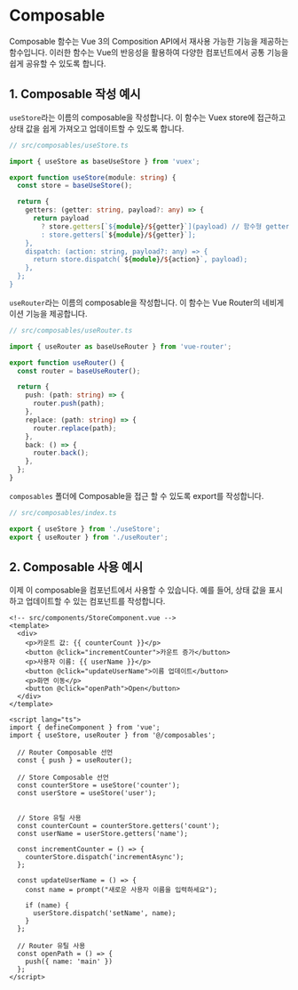 
# Composable

Composable 함수는 Vue 3의 Composition API에서 재사용 가능한 기능을 제공하는 함수입니다. 이러한 함수는 Vue의 반응성을 활용하여 다양한 컴포넌트에서 공통 기능을 쉽게 공유할 수 있도록 합니다.

## 1. Composable 작성 예시

`useStore`라는 이름의 composable을 작성합니다. 이 함수는 Vuex store에 접근하고 상태 값을 쉽게 가져오고 업데이트할 수 있도록 합니다.

```typescript
// src/composables/useStore.ts

import { useStore as baseUseStore } from 'vuex';

export function useStore(module: string) {
  const store = baseUseStore();

  return {
    getters: (getter: string, payload?: any) => {
      return payload
        ? store.getters[`${module}/${getter}`](payload) // 함수형 getter 호출
        : store.getters[`${module}/${getter}`];
    },
    dispatch: (action: string, payload?: any) => {
      return store.dispatch(`${module}/${action}`, payload);
    },
  };
}
```

`useRouter`라는 이름의 composable을 작성합니다. 이 함수는 Vue Router의 네비게이션 기능을 제공합니다.

```typescript
// src/composables/useRouter.ts

import { useRouter as baseUseRouter } from 'vue-router';

export function useRouter() {
  const router = baseUseRouter();

  return {
    push: (path: string) => {
      router.push(path);
    },
    replace: (path: string) => {
      router.replace(path);
    },
    back: () => {
      router.back();
    },
  };
}
```

`composables` 폴더에 Composable을 접근 할 수 있도록 export를 작성합니다.

```typescript
// src/composables/index.ts

export { useStore } from './useStore';
export { useRouter } from './useRouter';
```

## 2. Composable 사용 예시

이제 이 composable을 컴포넌트에서 사용할 수 있습니다. 예를 들어, 상태 값을 표시하고 업데이트할 수 있는 컴포넌트를 작성합니다.

```vue
<!-- src/components/StoreComponent.vue -->
<template>
  <div>
    <p>카운트 값: {{ counterCount }}</p>
    <button @click="incrementCounter">카운트 증가</button>
    <p>사용자 이름: {{ userName }}</p>
    <button @click="updateUserName">이름 업데이트</button>
    <p>화면 이동</p>
    <button @click="openPath">Open</button>
  </div>
</template>

<script lang="ts">
import { defineComponent } from 'vue';
import { useStore, useRouter } from '@/composables';

  // Router Composable 선언
  const { push } = useRouter();

  // Store Composable 선언
  const counterStore = useStore('counter');
  const userStore = useStore('user');


  // Store 유틸 사용
  const counterCount = counterStore.getters('count');
  const userName = userStore.getters('name');

  const incrementCounter = () => {
    counterStore.dispatch('incrementAsync');
  };

  const updateUserName = () => {
    const name = prompt("새로운 사용자 이름을 입력하세요");

    if (name) {
      userStore.dispatch('setName', name);
    }
  };

  // Router 유틸 사용
  const openPath = () => {
    push({ name: 'main' })
  };
</script>
```
